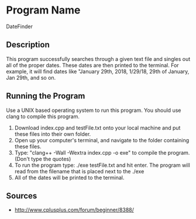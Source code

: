 # Program Name
DateFinder

## Description
This program successfully searches through a given text file and singles out all of the proper dates.  These dates are then printed to the terminal. For example, it will find dates like "January 29th, 2018, 1/29/18, 29th of January, Jan 29th, and so on.

## Running the Program
Use a UNIX based operating system to run this program.
You should use clang to compile this program.

1. Download index.cpp and testFile.txt onto your local machine and put these files into their own folder.
1. Open up your computer's terminal, and navigate to the folder containing these files.
1. Type: "clang++ -Wall -Wextra index.cpp -o exe" to compile the program. (Don't type the quotes)
1. To run the program type: ./exe testFile.txt and hit enter.  The program will read from the filename that is placed next to the ./exe
1. All of the dates will be printed to the terminal.

## Sources
* http://www.cplusplus.com/forum/beginner/8388/
